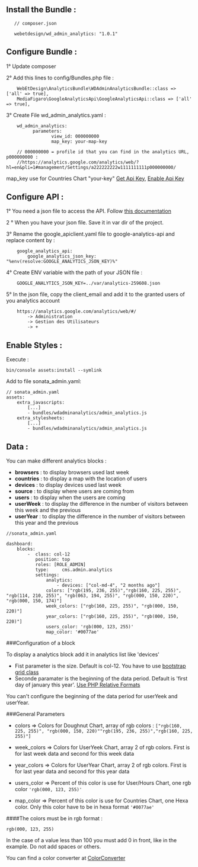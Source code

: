 ## Install the Bundle :

       // composer.json
       
       webetdesign/wd_admin_analytics: "1.0.1"
## Configure Bundle : 

1° Update composer

2° Add this lines to config/Bundles.php file : 
        
        WebEtDesign\AnalyticsBundle\WDAdminAnalyticsBundle::class => ['all' => true],
        MediaFigaro\GoogleAnalyticsApi\GoogleAnalyticsApi::class => ['all' => true],
3° Create File wd_admin_analytics.yaml : 

        wd_admin_analytics:
              parameters:
                     view_id: 000000000
                     map_key: your-map-key
                     
        // 000000000 = profile id that you can find in the analytics URL, p000000000 :
        //https://analytics.google.com/analytics/web/?hl=en&pli=1#management/Settings/a222222222w1111111111p000000000/   
        
 map_key use for Countries Chart "your-key" 
         [Get Api Key](https://developers.google.com/maps/documentation/javascript/get-api-key#step-1-get-an-api-key), 
         [Enable Api Key](https://cloud.google.com/maps-platform/#get-started)

## Configure API : 

   1°  You need a json file to access the API. Follow [this documentation](https://developers.google.com/analytics/devguides/reporting/core/v4/quickstart/service-php)
   
   2 ° When you have your json file. Save it in var dir of the project.
   
   3° Rename the google_apiclient.yaml file to google-analytics-api and replace content by : 
        
        google_analytics_api:
            google_analytics_json_key: "%env(resolve:GOOGLE_ANALYTICS_JSON_KEY)%"
            
   4° Create ENV variable with the path of your JSON file :
        
        GOOGLE_ANALYTICS_JSON_KEY=../var/analytics-259608.json        
        
   5° In the json file, copy the client_email and add it to the granted users of you analytics account
        
        https://analytics.google.com/analytics/web/#/
            -> Administration
            -> Gestion des Utilisateurs
            -> +
## Enable Styles :    

Execute :

    bin/console assets:install --symlink
    
Add to file sonata_admin.yaml:

    // sonata_admin.yaml
    assets:
        extra_javascripts:
            [...]
            - bundles/wdadminanalytics/admin_analytics.js
        extra_stylesheets:
            [...]
            - bundles/wdadminanalytics/admin_analytics.js
       
## Data :            
You can make different analytics blocks :

   - **browsers** : to display browsers used last week
   - **countries** : to display a map with the location of users
   - **devices** : to display devices used last week
   - **source** :  to display where users are coming from
   - **users** : to display when the users are coming
   - **userWeek** : to display the difference in the number of visitors between this week and the previous
   - **userYear** : to display the difference in the number of visitors between this year and the previous
    
    //sonata_admin.yaml
    
    dashboard:
        blocks:
            -  class: col-12
               position: top
               roles: [ROLE_ADMIN]
               type:     cms.admin.analytics
               settings:
                   analytics:
                       - devices: ["col-md-4", "2 months ago"]
                   colors: ["rgb(195, 236, 255)","rgb(160, 225, 255)", "rgb(114, 210, 255)", "rgb(063, 194, 255)", "rgb(000, 150, 220)", "rgb(000, 150, 174)"]
                   week_colors: ["rgb(160, 225, 255)", "rgb(000, 150, 220)"]
                   year_colors: ["rgb(160, 225, 255)", "rgb(000, 150, 220)"]
                   users_color: 'rgb(000, 123, 255)'
                   map_color: '#0077ae'

   
###Configuration of a block

To display a analytics block add it in analytics list like 'devices'
    
   - Fist parameter is the size. Default is col-12. You have to use [bootstrap grid class](https://getbootstrap.com/docs/4.0/layout/grid/)
   - Seconde paramater is the beginning of the data period. Default is 'first day of january this year'. [Use PHP Relative Formats](https://www.php.net/manual/fr/datetime.formats.relative.php)                       

You can't configure the beginning of the data period for userYeek and userYear.

###General Parameters

   - colors => Colors for Doughnut Chart, array of rgb colors : 
    `["rgb(160, 225, 255)", "rgb(000, 150, 220)""rgb(195, 236, 255)","rgb(160, 225, 255)"]`
   - week_colors => Colors for UserYeek Chart, array 2 of rgb colors. First is for last week data and second for this week data
    
   - year_colors => Colors for UserYear Chart, array 2 of rgb colors. First is for last year data and second for this year data
   
   - users_color => Percent of this color is use for User/Hours Chart, one rgb color 
    `'rgb(000, 123, 255)'`
   
   - map_color => Percent of this color is use for Countries Chart, one Hexa color. 
                  Only this color have to be in hexa format `'#0077ae'`
   
####The colors must be in rgb format :
   
    rgb(000, 123, 255)
    
   In the case of a value less than 100 you must add 0 in front, like in the example. Do not add spaces or others. 
   
   You can find a color converter at [ColorConverter](https://www.w3schools.com/colors/colors_converter.asp)
